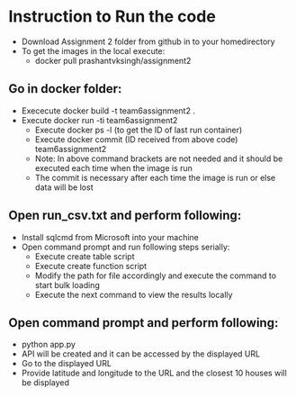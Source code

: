 # Instruction to Run the code

- Download Assignment 2 folder from github in to your homedirectory
- To get the images in the local execute: 
   - docker pull prashantvksingh/assignment2
   
## Go in docker folder:
- Exececute docker build -t team6assignment2 .
- Execute   docker run -ti team6assignment2
  - Execute docker ps -l     (to get the ID of last run container)
  - Execute docker commit (ID received from above code) team6assignment2
  - Note: In above command brackets are not needed and it should be executed each time when the image is run
  - The commit is necessary after each time the image is run or else data will be lost
 
## Open run_csv.txt and perform following:
- Install sqlcmd from Microsoft into your machine
- Open command prompt and run following steps serially:
  - Execute create table script
  - Execute create function script
  - Modify the path for file accordingly and execute the command to start bulk loading
  - Execute the next command to view the results locally
  
## Open command prompt and perform following:
- python app.py
- API will be created and it can be accessed by the displayed URL
- Go to the displayed URL
- Provide latitude and longitude to the URL and the closest 10 houses will be displayed
